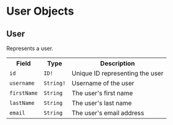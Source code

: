 # User Objects

## User

Represents a user.

<table>
    <tr>
        <th nowrap>Field</th>
        <th nowrap>Type</th>
        <th nowrap>Description</th>
    </tr>
    <tr>
        <td nowrap><code>id</code></td>
        <td nowrap><code>ID!</code></td>
        <td>Unique ID representing the user</td>
    </tr>
    <tr>
        <td nowrap><code>username</code></td>
        <td nowrap><code>String!</code></td>
        <td>Username of the user</td>
    </tr>
    <tr>
        <td nowrap><code>firstName</code></td>
        <td nowrap><code>String</code></td>
        <td>The user's first name</td>
    </tr>
    <tr>
        <td nowrap><code>lastName</code></td>
        <td nowrap><code>String</code></td>
        <td>The user's last name</td>
    </tr>
    <tr>
        <td nowrap><code>email</code></td>
        <td nowrap><code>String</code></td>
        <td>The user's email address</td>
    </tr>
</table>
